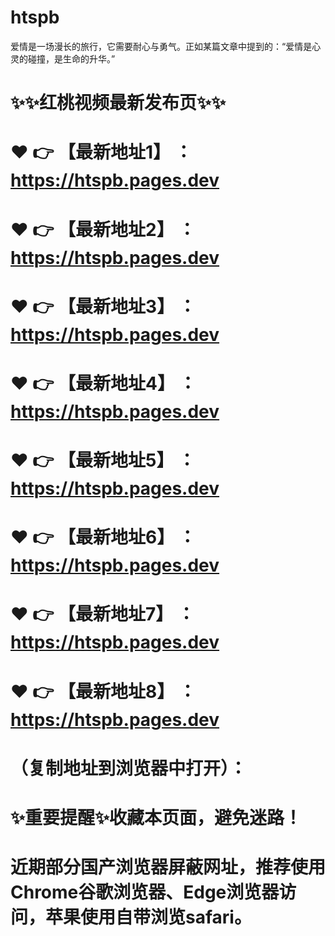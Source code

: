 # htspb
爱情是一场漫长的旅行，它需要耐心与勇气。正如某篇文章中提到的：“爱情是心灵的碰撞，是生命的升华。”

# ✨✨红桃视频最新发布页✨✨
# ❤️ 👉 【最新地址1】 ：https://htspb.pages.dev
# ❤️ 👉 【最新地址2】 ：https://htspb.pages.dev
# ❤️ 👉 【最新地址3】 ：https://htspb.pages.dev
# ❤️ 👉 【最新地址4】 ：https://htspb.pages.dev
# ❤️ 👉 【最新地址5】 ：https://htspb.pages.dev
# ❤️ 👉 【最新地址6】 ：https://htspb.pages.dev
# ❤️ 👉 【最新地址7】 ：https://htspb.pages.dev
# ❤️ 👉 【最新地址8】 ：https://htspb.pages.dev
# （复制地址到浏览器中打开）：
# ✨重要提醒✨收藏本页面，避免迷路！
# 近期部分国产浏览器屏蔽网址，推荐使用Chrome谷歌浏览器、Edge浏览器访问，苹果使用自带浏览safari。
